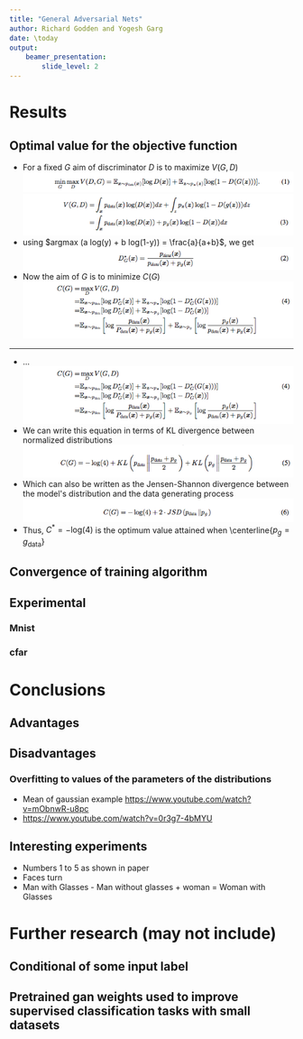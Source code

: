 ```yaml
---
title: "General Adversarial Nets"
author: Richard Godden and Yogesh Garg
date: \today
output:
	beamer_presentation:
		slide_level: 2
---
```


<!--
# Links
 * Tutorial : http://pages.stat.wisc.edu/~yandell/statgen/ucla/Help/Producing%20slide%20shows%20with%20Pandoc.html
 * beamer full documentation: http://ctan.math.utah.edu/ctan/tex-archive/macros/latex/contrib/beamer/doc/beameruserguide.pdf
	- Full documentation is not required since we want pandoc to do most of the heavy lifting
	- Yet, it may be required to go through sections:
	- 13: Graphics
	- 14: Animations
	- 15: Themese, let's stick with warsaw, but read if interested

# Samples
 * image:
		![](imgs/gan-eqn3.png)
 * scaled image:
		\centerline{\includegraphics[width=0.75\textwidth]{imgs/gan-eqn3.png}}

-->

<!-- # Methods
## Equations
### Discriminator loss
### Generator loss
## Algorithms
 * https://www.youtube.com/watch?v=CILzNj2MP3s
 -->

# Results

##  Optimal value for the objective function
* For a fixed $G$ aim of discriminator $D$ is to maximize $V(G,D)$
![](imgs/gan-eqn1.png)
\
![](imgs/gan-eqn3.png)
* using $argmax (a log(y) + b log(1-y)) = \frac{a}{a+b}$, we get
![](imgs/gan-eqn2.png)
* Now the aim of $G$ is to minimize $C(G)$
![](imgs/gan-eqn4.png)

----

* ...
![](imgs/gan-eqn4.png)
* We can write this equation in terms of KL divergence between normalized distributions
![](imgs/gan-eqn5.png)
* Which can also be written as the Jensen-Shannon divergence between the
model's distribution and the data generating process
![](imgs/gan-eqn6.png)
* Thus, $C^{*} = -\text{log}(4)$ is the optimum value attained when
\centerline{$p_g = g_{\text{data}}$}


## Convergence of training algorithm

## Experimental
### Mnist
### cfar

# Conclusions
## Advantages
## Disadvantages
### Overfitting to values of the parameters of the distributions
 * Mean of gaussian example https://www.youtube.com/watch?v=mObnwR-u8pc
 * https://www.youtube.com/watch?v=0r3g7-4bMYU

## Interesting experiments
 * Numbers 1 to 5 as shown in paper
 * Faces turn
 * Man with Glasses - Man without glasses + woman = Woman with Glasses

# Further research (may not include)
## Conditional of some input label
## Pretrained gan weights used to improve supervised classification tasks with small datasets
